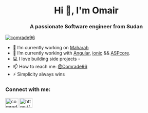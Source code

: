 
<!--
**comrade1996/comrade1996** is a ✨ _special_ ✨ repository because its `README.md` (this file) appears on your GitHub profile.

Here are some ideas to get you started:

- 🔭 I’m currently working on ...
- 🌱 I’m currently learning ...
- 👯 I’m looking to collaborate on ...
- 🤔 I’m looking for help with ...
- 💬 Ask me about ...
- 📫 How to reach me: ...
- 😄 Pronouns: ...
- ⚡ Fun fact: ...
-->

<!--
### Hi there I'm Omair  👋

- 🔭 I’m currently working on [TNC](#)
- 🌱 I’m currently working with [Angular](https://www.angular.io/), [ionic](https://ionicframework.com/) && [ASPcore](https://docs.microsoft.com/en-us/aspnet/core/).
- 💻 I love building side projects -
- 📫 How to reach me: [@Comrade96](https://twitter.com/Comrade96)
- ⚡ Simplicity always wins

<img src="https://github-readme-stats.vercel.app/api?username=comrade1996&&show_icons=true&title_color=ffffff&icon_color=4c51bf&text_color=daf7dc&bg_color=1a202c">
-->

<h1 align="center">Hi 👋, I'm Omair</h1>
<h3 align="center">A passionate Software engineer from Sudan</h3>



<p align="left"> <a href="https://twitter.com/comrade96" target="blank"><img src="https://img.shields.io/twitter/follow/comrade96?logo=twitter&style=for-the-badge" alt="comrade96" /></a> </p>

- 🔭 I’m currently working on [Maharah](#)
- 🌱 I’m currently working with [Angular](https://www.angular.io/), [ionic](https://ionicframework.com/) && [ASPcore](https://docs.microsoft.com/en-us/aspnet/core/).
- 💻 I love building side projects -
- 📫 How to reach me: [@Comrade96](https://twitter.com/Comrade96)
- ⚡ Simplicity always wins

<h3 align="left">Connect with me:</h3>
<p align="left">
<a href="https://twitter.com/comrade96" target="blank"><img align="center" src="https://cdn.jsdelivr.net/npm/simple-icons@3.0.1/icons/twitter.svg" alt="comrade96" height="30" width="40" /></a>
<a href="https://linkedin.com/in/https://www.linkedin.com/in/omair-gibreel-794b05133/" target="blank"><img align="center" src="https://cdn.jsdelivr.net/npm/simple-icons@3.0.1/icons/linkedin.svg" alt="https://www.linkedin.com/in/omair-gibreel-794b05133/" height="30" width="40" /></a>
</p>
